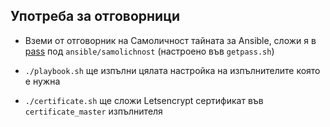 ## Употреба за отговорници

- Вземи от отговорник на Самоличност тайната за Ansible, сложи я в [pass](https://www.passwordstore.org/) под `ansible/samolichnost` (настроено във `getpass.sh`)

- `./playbook.sh` ще изпълни цялата настройка на изпълнителите която е нужна

- `./certificate.sh` ще сложи Letsencrypt сертификат във `certificate_master` изпълнителя
